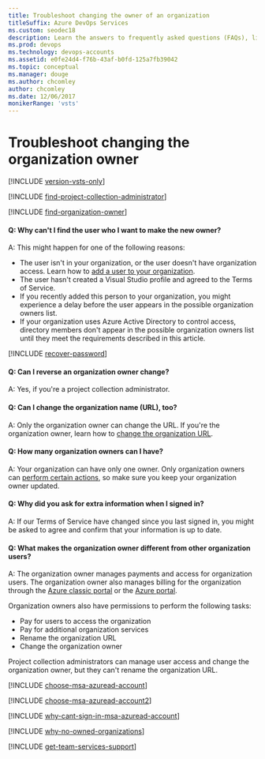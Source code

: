 ```yaml
---
title: Troubleshoot changing the owner of an organization
titleSuffix: Azure DevOps Services
ms.custom: seodec18
description: Learn the answers to frequently asked questions (FAQs), like changing the organization owner and organization name (URL), learning the difference between an organization owner and user, and more.
ms.prod: devops
ms.technology: devops-accounts
ms.assetid: e0fe24d4-f76b-43af-b0fd-125a7fb39042
ms.topic: conceptual
ms.manager: douge
ms.author: chcomley
author: chcomley
ms.date: 12/06/2017
monikerRange: 'vsts'
---
```


# Troubleshoot changing the organization owner

[!INCLUDE [version-vsts-only](../../_shared/version-vsts-only.md)]

<a name="find-owner-pca"></a>

[!INCLUDE [find-project-collection-administrator](../../_shared/qa-find-project-collection-administrator.md)]

[!INCLUDE [find-organization-owner](../../_shared/qa-find-organization-owner.md)]

<a name="NoNewOwner"></a>

#### Q: Why can't I find the user who I want to make the new owner?

A: This might happen for one of the following reasons:

* The user isn't in your organization, or the user doesn't have organization access. Learn how to [add a user to your organization](add-organization-users.md).  
* The user hasn't created a Visual Studio profile and agreed to the Terms of Service.  
* If you recently added this person to your organization, you might experience a delay before the user appears in the possible organization owners list.  
* If your organization uses Azure Active Directory to control access, directory members don't appear in the possible organization owners list until they meet the requirements described in this article.

[!INCLUDE [recover-password](../../_shared/qa-recover-password.md)]

#### Q: Can I reverse an organization owner change?

A: Yes, if you're a project collection administrator.

#### Q: Can I change the organization name (URL), too?

A: Only the organization owner can change the URL. If you're the organization owner, learn how to [change the organization URL](rename-vsts-organization.md).

#### Q: How many organization owners can I have?

A: Your organization can have only one owner. Only organization owners can [perform certain actions](#owner-differences), so make sure you keep your organization owner updated.

#### Q: Why did you ask for extra information when I signed in?

A: If our Terms of Service have changed since you last signed in, you might be asked to agree and confirm that your information is up to date.

<a name="owner-differences"></a>

#### Q: What makes the organization owner different from other organization users?

A: The organization owner manages payments and access for organization users. The organization owner also manages billing for the organization through the [Azure classic portal](https://manage.windowsazure.com/) or the [Azure portal](https://portal.azure.com). 

Organization owners also have permissions to perform the following tasks:

* Pay for users to access the organization
* Pay for additional organization services
* Rename the organization URL
* Change the organization owner

Project collection administrators can manage user access and change the organization owner, but they can't rename the organization URL.

<a name="ChooseOrgAcctMSAcct"></a>

[!INCLUDE [choose-msa-azuread-account](../../_shared/qa-choose-msa-azuread-account.md)]

[!INCLUDE [choose-msa-azuread-account2](../../_shared/qa-choose-msa-azuread-account2.md)]

[!INCLUDE [why-cant-sign-in-msa-azuread-account](../../_shared/qa-why-cant-sign-in-msa-azuread-account.md)]

[!INCLUDE [why-no-owned-organizations](../../_shared/qa-why-no-owned-organizations.md)]

<a name="get-support"></a>

[!INCLUDE [get-team-services-support](../../_shared/qa-get-vsts-support.md)]
